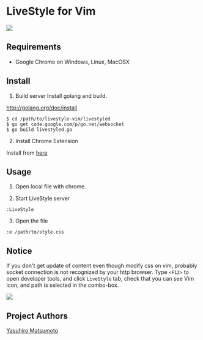 # LiveStyle for Vim

![](https://gist.github.com/mattn/6183553/raw/3f568d6273584bef13442bf1c55a8db31d0b8408/livestyle-vim.gif)

## Requirements

* Google Chrome on Windows, Linux, MacOSX

## Install

1. Build server
  Install golang and build.
  
  http://golang.org/doc/install
  
  ```
  $ cd /path/to/livestyle-vim/livestyled
  $ go get code.google.com/p/go.net/websocket
  $ go build livestyled.go
  ```
  
2. Install Chrome Extension
  
  Install from [here](https://chrome.google.com/webstore/detail/emmet-livestyle/diebikgmpmeppiilkaijjbdgciafajmg)

## Usage

1. Open local file with chrome. 

2. Start LiveStyle server

  ```
  :LiveStyle
  ```

3. Open the file

  ```
  :e /path/to/style.css
  ```

## Notice

If you don't get update of content even though modify css on vim, probably socket connection is not recognized by your http browser.
Type `<F12>` to open developer tools, and click `LiveStyle` tab, check that you can see Vim icon, and path is selected in the combo-box. 

![](http://go-gyazo.appspot.com/a665649e66de6dd9.png)

## Project Authors

[Yasuhiro Matsumoto](http://mattn.kaoriya.net/)

